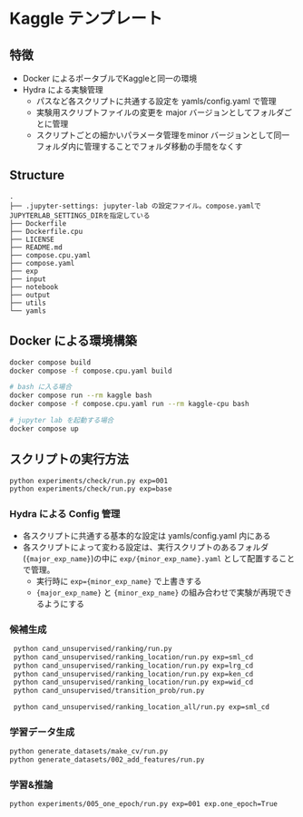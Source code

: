 # Kaggle テンプレート

## 特徴
- Docker によるポータブルでKaggleと同一の環境
- Hydra による実験管理
    - パスなど各スクリプトに共通する設定を yamls/config.yaml で管理
    - 実験用スクリプトファイルの変更を major バージョンとしてフォルダごとに管理
    - スクリプトごとの細かいパラメータ管理をminor バージョンとして同一フォルダ内に管理することでフォルダ移動の手間をなくす

## Structure
```text
.
├── .jupyter-settings: jupyter-lab の設定ファイル。compose.yamlでJUPYTERLAB_SETTINGS_DIRを指定している
├── Dockerfile
├── Dockerfile.cpu
├── LICENSE
├── README.md
├── compose.cpu.yaml
├── compose.yaml
├── exp
├── input
├── notebook
├── output
├── utils
└── yamls
```

## Docker による環境構築

```sh
docker compose build
docker compose -f compose.cpu.yaml build

# bash に入る場合
docker compose run --rm kaggle bash 
docker compose -f compose.cpu.yaml run --rm kaggle-cpu bash

# jupyter lab を起動する場合
docker compose up 
```

## スクリプトの実行方法

```sh
python experiments/check/run.py exp=001
python experiments/check/run.py exp=base
```

### Hydra による Config 管理
- 各スクリプトに共通する基本的な設定は yamls/config.yaml 内にある
- 各スクリプトによって変わる設定は、実行スクリプトのあるフォルダ(`{major_exp_name}`)の中に `exp/{minor_exp_name}.yaml` として配置することで管理。
    - 実行時に `exp={minor_exp_name}` で上書きする
    - `{major_exp_name}` と `{minor_exp_name}` の組み合わせで実験が再現できるようにする


### 候補生成
```sh
 python cand_unsupervised/ranking/run.py
 python cand_unsupervised/ranking_location/run.py exp=sml_cd
 python cand_unsupervised/ranking_location/run.py exp=lrg_cd
 python cand_unsupervised/ranking_location/run.py exp=ken_cd
 python cand_unsupervised/ranking_location/run.py exp=wid_cd
 python cand_unsupervised/transition_prob/run.py

 python cand_unsupervised/ranking_location_all/run.py exp=sml_cd
```

### 学習データ生成
```sh
python generate_datasets/make_cv/run.py 
python generate_datasets/002_add_features/run.py 
```

### 学習&推論
```sh
python experiments/005_one_epoch/run.py exp=001 exp.one_epoch=True
```